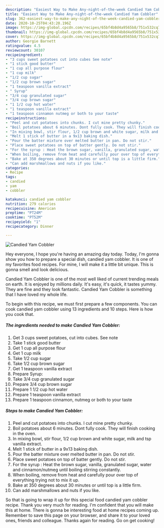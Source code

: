```yaml
---
description: "Easiest Way to Make Any-night-of-the-week Candied Yam Cobbler"
title: "Easiest Way to Make Any-night-of-the-week Candied Yam Cobbler"
slug: 362-easiest-way-to-make-any-night-of-the-week-candied-yam-cobbler
date: 2020-10-25T04:43:20.196Z
image: https://img-global.cpcdn.com/recipes/65bf4b8d4a9565b8/751x532cq70/candied-yam-cobbler-recipe-main-photo.jpg
thumbnail: https://img-global.cpcdn.com/recipes/65bf4b8d4a9565b8/751x532cq70/candied-yam-cobbler-recipe-main-photo.jpg
cover: https://img-global.cpcdn.com/recipes/65bf4b8d4a9565b8/751x532cq70/candied-yam-cobbler-recipe-main-photo.jpg
author: Georgie Barnett
ratingvalue: 4.5
reviewcount: 30107
recipeingredient:
- "3 cups sweet potatoes cut into cubes See note"
- "1 stick good butter"
- "1 cup all purpose flour"
- "1 cup milk"
- "1/2 cup sugar"
- "1/2 cup brown sugar"
- "1 teaspoon vanilla extract"
- " Syrup"
- "3/4 cup granulated sugar"
- "3/4 cup brown sugar"
- "1 1/2 cup hot water"
- "1 teaspoon vanilla extract"
- "1 teaspoon cinnamon nutmeg or both to your taste"
recipeinstructions:
- "Peel and cut potatoes into chunks. I cut mine pretty chunky."
- "Boil potatoes about 6 minutes. Dont fully cook. They will finish cooking in the oven."
- "In mixing bowl, stir flour, 1/2 cup brown and white sugar, milk and tsp vanilla extract."
- "Melt 1 stick of butter in a 9x13 baking dish."
- "Pour the batter mixture over melted butter in pan. Do not stir."
- "Place sweet potatoes on top of batter gently. Do not stir."
- "For the syrup : Heat the brown sugar, vanilla, granulated sugar, water and cinnamon/nutmeg until boiling stirring constantly."
- "When boiling, remove from heat and carefully pour over top of everything trying not to mix it up."
- "Bake at 350 degrees about 30 minutes or until top is a little firm."
- "Can add marshmallows and nuts if you like."
categories:
- Recipe
tags:
- candied
- yam
- cobbler

katakunci: candied yam cobbler 
nutrition: 279 calories
recipecuisine: American
preptime: "PT24M"
cooktime: "PT52M"
recipeyield: "1"
recipecategory: Dinner

---
```



![Candied Yam Cobbler](https://img-global.cpcdn.com/recipes/65bf4b8d4a9565b8/751x532cq70/candied-yam-cobbler-recipe-main-photo.jpg)

Hey everyone, I hope you're having an amazing day today. Today, I'm gonna show you how to prepare a special dish, candied yam cobbler. It is one of my favorites food recipes. For mine, I will make it a little bit unique. This is gonna smell and look delicious.



Candied Yam Cobbler is one of the most well liked of current trending meals on earth. It is enjoyed by millions daily. It's easy, it's quick, it tastes yummy. They are fine and they look fantastic. Candied Yam Cobbler is something that I have loved my whole life.


To begin with this recipe, we must first prepare a few components. You can cook candied yam cobbler using 13 ingredients and 10 steps. Here is how you cook that.

<!--inarticleads1-->

##### The ingredients needed to make Candied Yam Cobbler:

1. Get 3 cups sweet potatoes, cut into cubes. See note
1. Take 1 stick good butter
1. Get 1 cup all purpose flour
1. Get 1 cup milk
1. Take 1/2 cup sugar
1. Take 1/2 cup brown sugar
1. Get 1 teaspoon vanilla extract
1. Prepare  Syrup:
1. Take 3/4 cup granulated sugar
1. Prepare 3/4 cup brown sugar
1. Prepare 1 1/2 cup hot water
1. Prepare 1 teaspoon vanilla extract
1. Prepare 1 teaspoon cinnamon, nutmeg or both to your taste




<!--inarticleads2-->

##### Steps to make Candied Yam Cobbler:

1. Peel and cut potatoes into chunks. I cut mine pretty chunky.
1. Boil potatoes about 6 minutes. Dont fully cook. They will finish cooking in the oven.
1. In mixing bowl, stir flour, 1/2 cup brown and white sugar, milk and tsp vanilla extract.
1. Melt 1 stick of butter in a 9x13 baking dish.
1. Pour the batter mixture over melted butter in pan. Do not stir.
1. Place sweet potatoes on top of batter gently. Do not stir.
1. For the syrup : Heat the brown sugar, vanilla, granulated sugar, water and cinnamon/nutmeg until boiling stirring constantly.
1. When boiling, remove from heat and carefully pour over top of everything trying not to mix it up.
1. Bake at 350 degrees about 30 minutes or until top is a little firm.
1. Can add marshmallows and nuts if you like.




So that is going to wrap it up for this special food candied yam cobbler recipe. Thank you very much for reading. I'm confident that you will make this at home. There is gonna be interesting food at home recipes coming up. Remember to save this page on your browser, and share it to your loved ones, friends and colleague. Thanks again for reading. Go on get cooking!
